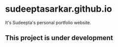 # sudeeptasarkar.github.io

It's Sudeepta's personal portfolio website.

## This project is under development
